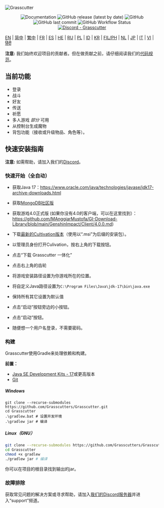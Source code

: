 
![Grasscutter](https://socialify.git.ci/Grasscutters/Grasscutter/image?description=1&forks=1&issues=1&language=1&logo=https%3A%2F%2Fs2.loli.net%2F2022%2F04%2F25%2FxOiJn7lCdcT5Mw1.png&name=1&owner=1&pulls=1&stargazers=1&theme=Light)
<div align="center"><img alt="Documentation" src="https://img.shields.io/badge/Wiki-Grasscutter-blue?style=for-the-badge&link=https://github.com/Grasscutters/Grasscutter/wiki&link=https://github.com/Grasscutters/Grasscutter/wiki"> <img alt="GitHub release (latest by date)" src="https://img.shields.io/github/v/release/Grasscutters/Grasscutter?logo=java&style=for-the-badge"> <img alt="GitHub" src="https://img.shields.io/github/license/Grasscutters/Grasscutter?style=for-the-badge"> <img alt="GitHub last commit" src="https://img.shields.io/github/last-commit/Grasscutters/Grasscutter?style=for-the-badge"> <img alt="GitHub Workflow Status" src="https://img.shields.io/github/actions/workflow/status/Grasscutters/Grasscutter/build.yml?branch=development&logo=github&style=for-the-badge"></div>

<div align="center"><a href="https://discord.gg/T5vZU6UyeG"><img alt="Discord - Grasscutter" src="https://img.shields.io/discord/965284035985305680?label=Discord&logo=discord&style=for-the-badge"></a></div>

[EN](../README.md) | [简中](README_zh-CN.md) | [繁中](README_zh-TW.md) | [FR](README_fr-FR.md) | [ES](README_es-ES.md) | [HE](README_HE.md) | [RU](README_ru-RU.md) | [PL](README_pl-PL.md) | [ID](README_id-ID.md) | [KR](README_ko-KR.md) | [FIL/PH](README_fil-PH.md) | [NL](README_NL.md) | [JP](README_ja-JP.md) | [IT](README_it-IT.md) | [VI](README_vi-VN.md) | [हिंदी](README_hn-IN.md)

**注意:** 我们始终欢迎项目的贡献者。但在做贡献之前，请仔细阅读我们的[代码规范](https://github.com/Grasscutters/Grasscutter/blob/stable/CONTRIBUTING.md)。

## 当前功能

* 登录
* 战斗
* 好友
* 传送
* 祈愿
* 多人游戏 *部分* 可用
* 从控制台生成魔物
* 背包功能（接收或升级物品、角色等）。
 
## 快速安装指南

**注意:** 如需帮助，请加入我们的[Discord](https://discord.gg/T5vZU6UyeG)。

### 快速开始（全自动）

- 获取Java 17：https://www.oracle.com/java/technologies/javase/jdk17-archive-downloads.html
- 获取[MongoDB社区版](https://www.mongodb.com/try/download/community)
- 获取游戏4.0正式版 (如果你没有4.0的客户端，可以在这里找到）：https://github.com/MAnggiarMustofa/GI-Download-Library/blob/main/GenshinImpact/Client/4.0.0.md)

- 下载[最新的Cultivation版本](https://github.com/Grasscutters/Cultivation/releases/latest)（使用以“.msi”为后缀的安装包）。
- 以管理员身份打开Culivation，按右上角的下载按钮。
- 点击“下载 Grasscutter 一体化”
- 点击右上角的齿轮
- 将游戏安装路径设置为你游戏所在的位置。
- 将自定义Java路径设置为`C:\Program Files\Java\jdk-17\bin\java.exe`
- 保持所有其它设置为默认值

- 点击“启动”按钮旁边的小按钮。
- 点击“启动”按钮。
- 随便想一个用户名登录，不需要密码。

### 构建

Grasscutter使用Gradle来处理依赖和构建。

**前置：**

- [Java SE Development Kits - 17](https://www.oracle.com/java/technologies/javase/jdk17-archive-downloads.html)或更高版本
- [Git](https://git-scm.com/downloads)

##### Windows

```shell
git clone --recurse-submodules https://github.com/Grasscutters/Grasscutter.git
cd Grasscutter
.\gradlew.bat # 设置开发环境
.\gradlew jar # 编译
```

##### Linux（GNU）

```bash
git clone --recurse-submodules https://github.com/Grasscutters/Grasscutter.git
cd Grasscutter
chmod +x gradlew
./gradlew jar # 编译
```

你可以在项目的根目录找到输出的jar。

### 故障排除

获取常见问题的解决方案或寻求帮助，请加入[我们的Discord服务器](https://discord.gg/T5vZU6UyeG)并进入“support”频道。
